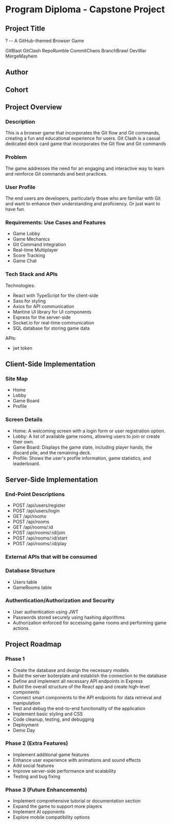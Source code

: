 # Program Diploma - Capstone Project

## Project Title

? -- A GitHub-themed Browser Game

GitBlast
GitClash
RepoRumble
CommitChaos
BranchBrawl
DevWar
MergeMayhem

## Author

## Cohort

## Project Overview

### Description

This is a browser game that incorporates the Git flow and Git commands, creating a fun and educational experience for users.
Git Clash is a casual dedicated deck card game that incorporates the Git flow and Git commands

### Problem

The game addresses the need for an engaging and interactive way to learn and reinforce Git commands and best practices.

### User Profile

The end users are developers, particularly those who are familiar with Git and want to enhance their understanding and proficiency. Or just want to have fun.

### Requirements: Use Cases and Features

- Game Lobby
- Game Mechanics
- Git Command Integration
- Real-time Multiplayer
- Score Tracking
- Game Chat

### Tech Stack and APIs

Technologies:

- React with TypeScript for the client-side
- Sass for styling
- Axios for API communication
- Mantine UI library for UI components
- Express for the server-side
- Socket.io for real-time communication
- SQL database for storing game data

APIs:

- jwt token

## Client-Side Implementation

### Site Map

- Home
- Lobby
- Game Board
- Profile

### Screen Details

- Home: A welcoming screen with a login form or user registration option.
- Lobby: A list of available game rooms, allowing users to join or create their own.
- Game Board: Displays the game state, including player hands, the discard pile, and the remaining deck.
- Profile: Shows the user's profile information, game statistics, and leaderboard.

## Server-Side Implementation

### End-Point Descriptions

- POST /api/users/register
- POST /api/users/login
- GET /api/rooms
- POST /api/rooms
- GET /api/rooms/:id
- POST /api/rooms/:id/join
- POST /api/rooms/:id/start
- POST /api/rooms/:id/play

### External APIs that will be consumed

### Database Structure

- Users table
- GameRooms table

### Authentication/Authorization and Security

- User authentication using JWT
- Passwords stored securely using hashing algorithms
- Authorization enforced for accessing game rooms and performing game actions.

## Project Roadmap

### Phase 1

- Create the database and design the necessary models
- Build the server boilerplate and establish the connection to the database
- Define and implement all necessary API endpoints in Express
- Build the overall structure of the React app and create high-level components
- Connect smart components to the API endpoints for data retrieval and manipulation
- Test and debug the end-to-end functionality of the application
- Implement basic styling and CSS
- Code cleanup, testing, and debugging
- Deployment
- Demo Day

### Phase 2 (Extra Features)

- Implement additional game features
- Enhance user experience with animations and sound effects
- Add social features
- Improve server-side performance and scalability
- Testing and bug fixing

### Phase 3 (Future Enhancements)

- Implement comprehensive tutorial or documentation section
- Expand the game to support more players
- Implement AI opponents
- Explore mobile compatibility options
